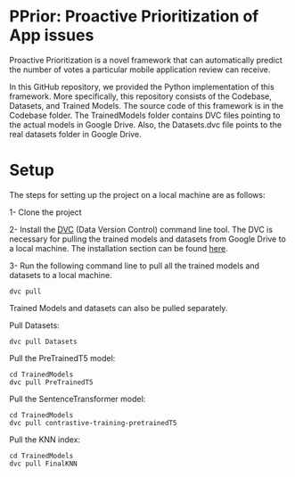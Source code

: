 # PPrior: Proactive Prioritization of App issues

Proactive Prioritization is a novel framework that can automatically predict the number of votes a particular mobile application review can receive.


In this GitHub repository, we provided the Python implementation of this framework. More specifically, this repository consists of the Codebase, Datasets, and Trained Models. The source code of this framework is in the Codebase folder.
The TrainedModels folder contains DVC files pointing to the actual models in Google Drive. Also, the Datasets.dvc file points to the real datasets folder in Google Drive.

# Setup
The steps for setting up the project on a local machine are as follows:

1- Clone the project

2- Install the [DVC](https://github.com/iterative/dvc) (Data Version Control) command line tool. The DVC is necessary for pulling the trained models and datasets from Google Drive to a local machine. 
The installation section can be found [here](https://github.com/iterative/dvc#installation).

3- Run the following command line to pull all the trained models and datasets to a local machine.
```
dvc pull
```
Trained Models and datasets can also be pulled separately.

Pull Datasets:
```
dvc pull Datasets
```
Pull the PreTrainedT5 model:
```
cd TrainedModels
dvc pull PreTrainedT5
```
Pull the SentenceTransformer model:
```
cd TrainedModels
dvc pull contrastive-training-pretrainedT5
```
Pull the KNN index:
```
cd TrainedModels
dvc pull FinalKNN
```
